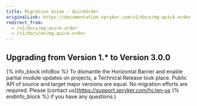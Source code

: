 ```yaml
---
title: Migration Guide - QuickOrder
originalLink: https://documentation.spryker.com/v1/docs/mg-quick-order
redirect_from:
  - /v1/docs/mg-quick-order
  - /v1/docs/en/mg-quick-order
---
```


## Upgrading from Version 1.* to Version 3.0.0

{% info_block infoBox %}
To dismantle the Horizontal Barrier and enable partial module updates on projects, a Technical Release took place. Public API of source and target major versions are equal. No migration efforts are required. Please [contact us](https://support.spryker.com/hc/en-us
{% endinfo_block %} if you have any questions.)
